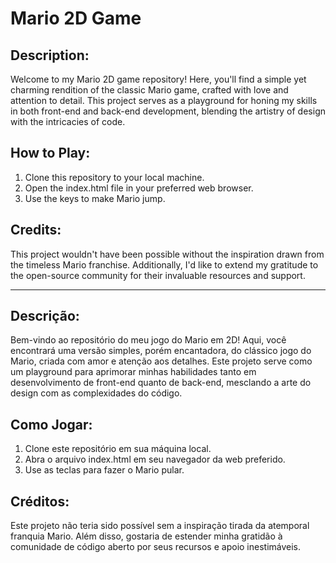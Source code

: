 <h1>Mario 2D Game</h1>

<h2>Description:</h2>
<p>Welcome to my Mario 2D game repository! Here, you'll find a simple yet charming rendition of the classic Mario game, crafted with love and attention to detail. This project serves as a playground for honing my skills in both front-end and back-end development, blending the artistry of design with the intricacies of code.</p>

<h2>How to Play:</h2>
<ol>
    <li>Clone this repository to your local machine.</li>
    <li>Open the index.html file in your preferred web browser.</li>
    <li>Use the keys to make Mario jump.</li>
    
</ol>

<h2>Credits:</h2>
<p>This project wouldn't have been possible without the inspiration drawn from the timeless Mario franchise. Additionally, I'd like to extend my gratitude to the open-source community for their invaluable resources and support.</p>

<hr>

<h2>Descrição:</h2>
<p>Bem-vindo ao repositório do meu jogo do Mario em 2D! Aqui, você encontrará uma versão simples, porém encantadora, do clássico jogo do Mario, criada com amor e atenção aos detalhes. Este projeto serve como um playground para aprimorar minhas habilidades tanto em desenvolvimento de front-end quanto de back-end, mesclando a arte do design com as complexidades do código.</p>

<h2>Como Jogar:</h2>
<ol>
    <li>Clone este repositório em sua máquina local.</li>
    <li>Abra o arquivo index.html em seu navegador da web preferido.</li>
    <li>Use as teclas para fazer o Mario pular.</li>
</ol>

<h2>Créditos:</h2>
<p>Este projeto não teria sido possível sem a inspiração tirada da atemporal franquia Mario. Além disso, gostaria de estender minha gratidão à comunidade de código aberto por seus recursos e apoio inestimáveis.</p>
